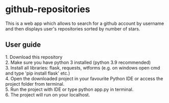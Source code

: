 # github-repositories
This is a web app which allows to search for a github account by username and then displays user's repositories sorted by number of stars.

<h2>User guide</h2>
1. Download this repository<br>
2. Make sure you have python 3 installed (python 3.9 recommended)<br>
3. Install all libraries: flask, requests, wtforms (e.g. on windows open cmd and type 'pip install flask' etc.)<br>
4. Open the downloaded project in your favourite Python IDE or access the project folder from terminal.<br>
5. Run the project with IDE or type python app.py in terminal.<br>
6. The project will run on your localhost.<br>
